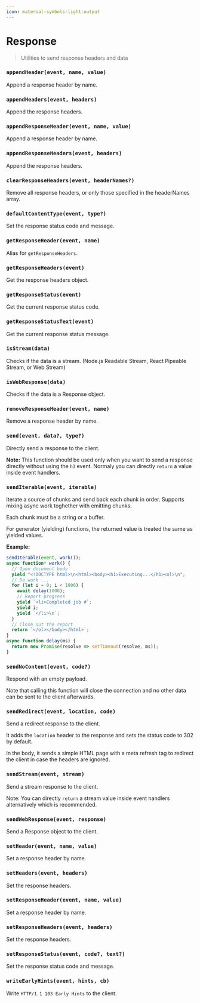 ```yaml
---
icon: material-symbols-light:output
---
```


# Response

> Utilities to send response headers and data

<!-- automd:jsdocs src="../../src/utils/response.ts" -->

### `appendHeader(event, name, value)`

Append a response header by name.

### `appendHeaders(event, headers)`

Append the response headers.

### `appendResponseHeader(event, name, value)`

Append a response header by name.

### `appendResponseHeaders(event, headers)`

Append the response headers.

### `clearResponseHeaders(event, headerNames?)`

Remove all response headers, or only those specified in the headerNames array.

### `defaultContentType(event, type?)`

Set the response status code and message.

### `getResponseHeader(event, name)`

Alias for `getResponseHeaders`.

### `getResponseHeaders(event)`

Get the response headers object.

### `getResponseStatus(event)`

Get the current response status code.

### `getResponseStatusText(event)`

Get the current response status message.

### `isStream(data)`

Checks if the data is a stream. (Node.js Readable Stream, React Pipeable Stream, or Web Stream)

### `isWebResponse(data)`

Checks if the data is a Response object.

### `removeResponseHeader(event, name)`

Remove a response header by name.

### `send(event, data?, type?)`

Directly send a response to the client.

**Note:** This function should be used only when you want to send a response directly without using the `h3` event. Normaly you can directly `return` a value inside event handlers.

### `sendIterable(event, iterable)`

Iterate a source of chunks and send back each chunk in order. Supports mixing async work toghether with emitting chunks.

Each chunk must be a string or a buffer.

For generator (yielding) functions, the returned value is treated the same as yielded values.

**Example:**

```ts
sendIterable(event, work());
async function* work() {
  // Open document body
  yield "<!DOCTYPE html>\n<html><body><h1>Executing...</h1><ol>\n";
  // Do work ...
  for (let i = 0; i < 1000) {
    await delay(1000);
    // Report progress
    yield `<li>Completed job #`;
    yield i;
    yield `</li>\n`;
  }
  // Close out the report
  return `</ol></body></html>`;
}
async function delay(ms) {
  return new Promise(resolve => setTimeout(resolve, ms));
}
```

### `sendNoContent(event, code?)`

Respond with an empty payload.<br>

Note that calling this function will close the connection and no other data can be sent to the client afterwards.

### `sendRedirect(event, location, code)`

Send a redirect response to the client.

It adds the `location` header to the response and sets the status code to 302 by default.

In the body, it sends a simple HTML page with a meta refresh tag to redirect the client in case the headers are ignored.

### `sendStream(event, stream)`

Send a stream response to the client.

Note: You can directly `return` a stream value inside event handlers alternatively which is recommended.

### `sendWebResponse(event, response)`

Send a Response object to the client.

### `setHeader(event, name, value)`

Set a response header by name.

### `setHeaders(event, headers)`

Set the response headers.

### `setResponseHeader(event, name, value)`

Set a response header by name.

### `setResponseHeaders(event, headers)`

Set the response headers.

### `setResponseStatus(event, code?, text?)`

Set the response status code and message.

### `writeEarlyHints(event, hints, cb)`

Write `HTTP/1.1 103 Early Hints` to the client.

<!-- /automd -->
